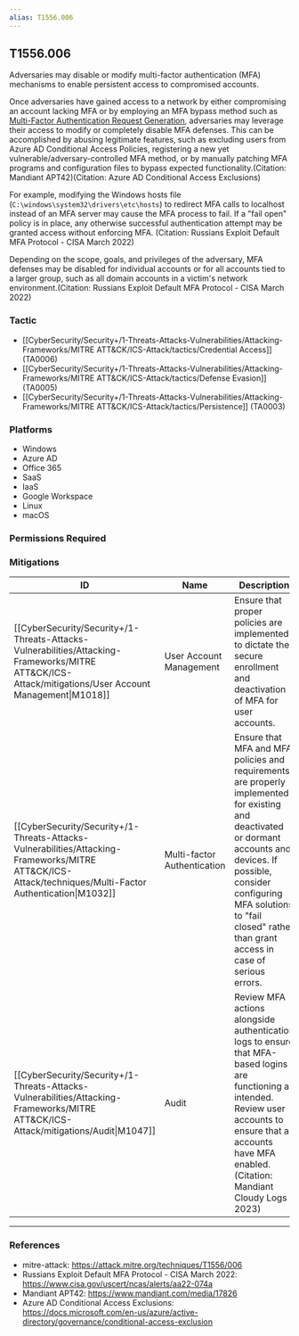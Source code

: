 ```yaml
---
alias: T1556.006
---
```


## T1556.006

Adversaries may disable or modify multi-factor authentication (MFA) mechanisms to enable persistent access to compromised accounts.

Once adversaries have gained access to a network by either compromising an account lacking MFA or by employing an MFA bypass method such as [Multi-Factor Authentication Request Generation](https://attack.mitre.org/techniques/T1621), adversaries may leverage their access to modify or completely disable MFA defenses. This can be accomplished by abusing legitimate features, such as excluding users from Azure AD Conditional Access Policies, registering a new yet vulnerable/adversary-controlled MFA method, or by manually patching MFA programs and configuration files to bypass expected functionality.(Citation: Mandiant APT42)(Citation: Azure AD Conditional Access Exclusions)

For example, modifying the Windows hosts file (`C:\windows\system32\drivers\etc\hosts`) to redirect MFA calls to localhost instead of an MFA server may cause the MFA process to fail. If a "fail open" policy is in place, any otherwise successful authentication attempt may be granted access without enforcing MFA. (Citation: Russians Exploit Default MFA Protocol - CISA March 2022) 

Depending on the scope, goals, and privileges of the adversary, MFA defenses may be disabled for individual accounts or for all accounts tied to a larger group, such as all domain accounts in a victim's network environment.(Citation: Russians Exploit Default MFA Protocol - CISA March 2022) 


### Tactic
- [[CyberSecurity/Security+/1-Threats-Attacks-Vulnerabilities/Attacking-Frameworks/MITRE ATT&CK/ICS-Attack/tactics/Credential Access]] (TA0006)
- [[CyberSecurity/Security+/1-Threats-Attacks-Vulnerabilities/Attacking-Frameworks/MITRE ATT&CK/ICS-Attack/tactics/Defense Evasion]] (TA0005)
- [[CyberSecurity/Security+/1-Threats-Attacks-Vulnerabilities/Attacking-Frameworks/MITRE ATT&CK/ICS-Attack/tactics/Persistence]] (TA0003)

### Platforms
- Windows
- Azure AD
- Office 365
- SaaS
- IaaS
- Google Workspace
- Linux
- macOS

### Permissions Required

### Mitigations

| ID | Name | Description |
| --- | --- | --- |
| [[CyberSecurity/Security+/1-Threats-Attacks-Vulnerabilities/Attacking-Frameworks/MITRE ATT&CK/ICS-Attack/mitigations/User Account Management\|M1018]] | User Account Management | Ensure that proper policies are implemented to dictate the secure enrollment and deactivation of MFA for user accounts. |
| [[CyberSecurity/Security+/1-Threats-Attacks-Vulnerabilities/Attacking-Frameworks/MITRE ATT&CK/ICS-Attack/techniques/Multi-Factor Authentication\|M1032]] | Multi-factor Authentication | Ensure that MFA and MFA policies and requirements are properly implemented for existing and deactivated or dormant accounts and devices. If possible, consider configuring MFA solutions to "fail closed" rather than grant access in case of serious errors. |
| [[CyberSecurity/Security+/1-Threats-Attacks-Vulnerabilities/Attacking-Frameworks/MITRE ATT&CK/ICS-Attack/mitigations/Audit\|M1047]] | Audit | Review MFA actions alongside authentication logs to ensure that MFA-based logins are functioning as intended. Review user accounts to ensure that all accounts have MFA enabled.(Citation: Mandiant Cloudy Logs 2023) |


---
### References

- mitre-attack: https://attack.mitre.org/techniques/T1556/006
- Russians Exploit Default MFA Protocol - CISA March 2022: https://www.cisa.gov/uscert/ncas/alerts/aa22-074a
- Mandiant APT42: https://www.mandiant.com/media/17826
- Azure AD Conditional Access Exclusions: https://docs.microsoft.com/en-us/azure/active-directory/governance/conditional-access-exclusion
